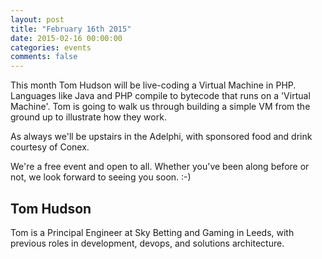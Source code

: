 ```yaml
---
layout: post
title: "February 16th 2015"
date: 2015-02-16 00:00:00
categories: events
comments: false
---
```

This month Tom Hudson will be live-coding a Virtual Machine in PHP. Languages like Java and PHP compile to bytecode that runs on a 'Virtual Machine'. Tom is going to walk us through building a simple VM from the ground up to illustrate how they work.

As always we'll be upstairs in the Adelphi, with sponsored food and drink courtesy of Conex.

We're a free event and open to all. Whether you've been along before or not, we look forward to seeing you soon. :-)

## Tom Hudson
Tom is a Principal Engineer at Sky Betting and Gaming in Leeds, with previous roles in development, devops, and solutions architecture.
